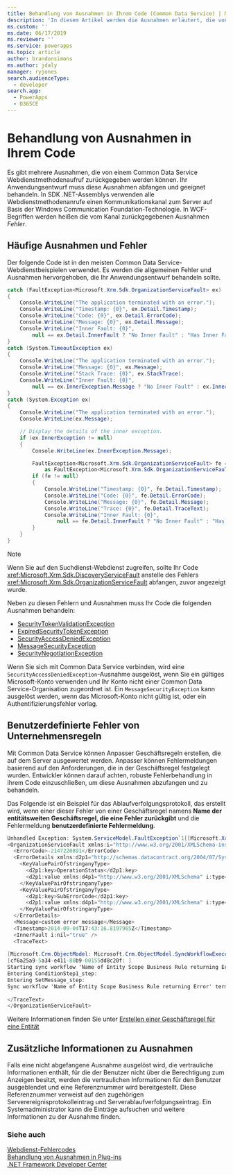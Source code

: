 ```yaml
---
title: Behandlung von Ausnahmen in Ihrem Code (Common Data Service) | Microsoft Docs
description: 'In diesem Artikel werden die Ausnahmen erläutert, die von einem Common Data Service-Webdienst-Methodenaufruf zurückgegeben werden. Durch das Beispiel in diesem Artikel werden die allgemeinen Fehler und Ausnahmen hervorgehoben, die Ihr Anwendungsentwurf behandeln sollte.'
ms.custom: ''
ms.date: 06/17/2019
ms.reviewer: ''
ms.service: powerapps
ms.topic: article
author: brandonsimons
ms.author: jdaly
manager: ryjones
search.audienceType:
  - developer
search.app:
  - PowerApps
  - D365CE
---
```

# <a name="handle-exceptions-in-your-code"></a>Behandlung von Ausnahmen in Ihrem Code

Es gibt mehrere Ausnahmen, die von einem Common Data Service Webdienstmethodenaufruf zurückgegeben werden können. Ihr Anwendungsentwurf muss diese Ausnahmen abfangen und geeignet behandeln. In SDK .NET-Assemblys verwenden alle Webdienstmethodenanrufe einen Kommunikationskanal zum Server auf Basis der Windows Communication Foundation-Technologie. In WCF-Begriffen werden heißen die vom Kanal zurückgegebenen Ausnahmen *Fehler*.  

<a name="BKMK_Common"></a>   

## <a name="common-exceptions-and-faults"></a>Häufige Ausnahmen und Fehler  

Der folgende Code ist in den meisten Common Data Service-Webdienstbeispielen verwendet. Es werden die allgemeinen Fehler und Ausnahmen hervorgehoben, die Ihr Anwendungsentwurf behandeln sollte.  
  
```csharp
catch (FaultException<Microsoft.Xrm.Sdk.OrganizationServiceFault> ex)
{
    Console.WriteLine("The application terminated with an error.");
    Console.WriteLine("Timestamp: {0}", ex.Detail.Timestamp);
    Console.WriteLine("Code: {0}", ex.Detail.ErrorCode);
    Console.WriteLine("Message: {0}", ex.Detail.Message);
    Console.WriteLine("Inner Fault: {0}",
        null == ex.Detail.InnerFault ? "No Inner Fault" : "Has Inner Fault");
}
catch (System.TimeoutException ex)
{
    Console.WriteLine("The application terminated with an error.");
    Console.WriteLine("Message: {0}", ex.Message);
    Console.WriteLine("Stack Trace: {0}", ex.StackTrace);
    Console.WriteLine("Inner Fault: {0}",
        null == ex.InnerException.Message ? "No Inner Fault" : ex.InnerException.Message);
}
catch (System.Exception ex)
{
    Console.WriteLine("The application terminated with an error.");
    Console.WriteLine(ex.Message);

    // Display the details of the inner exception.
    if (ex.InnerException != null)
    {
        Console.WriteLine(ex.InnerException.Message);

        FaultException<Microsoft.Xrm.Sdk.OrganizationServiceFault> fe = ex.InnerException
            as FaultException<Microsoft.Xrm.Sdk.OrganizationServiceFault>;
        if (fe != null)
        {
            Console.WriteLine("Timestamp: {0}", fe.Detail.Timestamp);
            Console.WriteLine("Code: {0}", fe.Detail.ErrorCode);
            Console.WriteLine("Message: {0}", fe.Detail.Message);
            Console.WriteLine("Trace: {0}", fe.Detail.TraceText);
            Console.WriteLine("Inner Fault: {0}",
                null == fe.Detail.InnerFault ? "No Inner Fault" : "Has Inner Fault");
        }
    }
}
```
  
> [!NOTE]
>  Wenn Sie auf den Suchdienst-Webdienst zugreifen, sollte Ihr Code <xref:Microsoft.Xrm.Sdk.DiscoveryServiceFault> anstelle des Fehlers <xref:Microsoft.Xrm.Sdk.OrganizationServiceFault> abfangen, zuvor angezeigt wurde.  
  
Neben zu diesen Fehlern und Ausnahmen muss Ihr Code die folgenden Ausnahmen behandeln:  
  
- [SecurityTokenValidationException](/dotnet/api/system.identitymodel.tokens.securitytokenvalidationexception)  
- [ExpiredSecurityTokenException](/dotnet/api/system.servicemodel.security.expiredsecuritytokenexception)  
- [SecurityAccessDeniedException](/dotnet/api/system.servicemodel.security.securityaccessdeniedexception)  
- [MessageSecurityException](/dotnet/api/system.servicemodel.security.messagesecurityexception)  
- [SecurityNegotiationException](/dotnet/api/system.servicemodel.security.securitynegotiationexception)  
  
Wenn Sie sich mit Common Data Service verbinden, wird eine `SecurityAccessDeniedException`-Ausnahme ausgelöst, wenn Sie ein gültiges Microsoft-Konto verwenden und Ihr Konto nicht einer Common Data Service-Organisation zugeordnet ist. Ein  `MessageSecurityException`  kann ausgelöst werden, wenn das  Microsoft-Konto nicht gültig ist, oder ein Authentifizierungsfehler vorlag.  
  
<a name="BKMK_BusinessRuleErrors"></a>

## <a name="custom-errors-from-business-rules"></a>Benutzerdefinierte Fehler von Unternehmensregeln
 
Mit Common Data Service können Anpasser Geschäftsregeln erstellen, die auf dem Server ausgewertet werden. Anpasser können Fehlermeldungen basierend auf den Anforderungen, die in der Geschäftsregel festgelegt wurden. Entwickler können darauf achten,  robuste Fehlerbehandlung in ihrem Code einzuschließen, um diese Ausnahmen abzufangen und zu behandeln.  
  
Das Folgende ist ein Beispiel für das Ablaufverfolgungsprotokoll, das erstellt wird, wenn einer dieser Fehler von einer Geschäftsregel namens **Name der entitätsweiten Geschäftsregel, die eine Fehler zurückgibt** und die Fehlermeldung **benutzerdefinierte Fehlermeldung**.  
  
```csharp
Unhandled Exception: System.ServiceModel.FaultException`1[[Microsoft.Xrm.Sdk.OrganizationServiceFault, Microsoft.Xrm.Sdk, Version=7.0.0.0, Culture=neutral, PublicKeyToken=31bf3856ad364e35]]: custom error messageDetail:   
<OrganizationServiceFault xmlns:i="http://www.w3.org/2001/XMLSchema-instance" xmlns="http://schemas.microsoft.com/xrm/2011/Contracts">  
  <ErrorCode>-2147220891</ErrorCode>  
  <ErrorDetails xmlns:d2p1="http://schemas.datacontract.org/2004/07/System.Collections.Generic">  
    <KeyValuePairOfstringanyType>  
      <d2p1:key>OperationStatus</d2p1:key>  
      <d2p1:value xmlns:d4p1="http://www.w3.org/2001/XMLSchema" i:type="d4p1:string">0</d2p1:value>  
    </KeyValuePairOfstringanyType>  
    <KeyValuePairOfstringanyType>  
      <d2p1:key>SubErrorCode</d2p1:key>  
      <d2p1:value xmlns:d4p1="http://www.w3.org/2001/XMLSchema" i:type="d4p1:string">-2146233088</d2p1:value>  
    </KeyValuePairOfstringanyType>  
  </ErrorDetails>  
  <Message>custom error message</Message>  
  <Timestamp>2014-09-04T17:43:16.8197965Z</Timestamp>  
  <InnerFault i:nil="true" />  
  <TraceText>  
  
[Microsoft.Crm.ObjectModel: Microsoft.Crm.ObjectModel.SyncWorkflowExecutionPlugin]  
[cf6a25a9-5a34-e411-80b9-00155dd8c20f: ]  
Starting sync workflow 'Name of Entity Scope Business Rule returning Error', Id: c76a25a9-5a34-e411-80b9-00155dd8c20f  
Entering ConditionStep1_step:   
Entering SetMessage_step:   
Sync workflow 'Name of Entity Scope Business Rule returning Error' terminated with error 'custom error message'  
  
</TraceText>  
</OrganizationServiceFault>  
```  
  
Weitere Informationen finden Sie unter [Erstellen einer Geschäftsregel für eine Entität](../../../maker/common-data-service/data-platform-create-business-rule.md)  
  
<a name="BKMK_AdditionalInfo"></a>

## <a name="additional-information-about-exceptions"></a>Zusätzliche Informationen zu Ausnahmen

Falls eine nicht abgefangene Ausnahme ausgelöst wird, die vertrauliche Informationen enthält, für die der Benutzer nicht über die Berechtigung zum Anzeigen besitzt, werden die vertraulichen Informationen für den Benutzer ausgeblendet und eine Referenznummer wird bereitgestellt. Diese Referenznummer verweist auf den zugehörigen Serverereignisprotokolleintrag und Serverablaufverfolgungseintrag. Ein Systemadministrator kann die Einträge aufsuchen und weitere Informationen zu der Ausnahme finden.  
  
### <a name="see-also"></a>Siehe auch  

 [Webdienst-Fehlercodes](web-service-error-codes.md)   
 [Behandlung von Ausnahmen in Plug-ins](../handle-exceptions.md)   
 [.NET Framework Developer Center](https://docs.microsoft.com/dotnet/framework/development-guide)